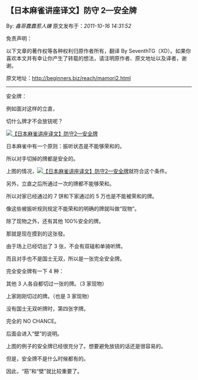 ## 【日本麻雀讲座译文】防守 2—安全牌

By: _鑫哥蠢蠢惹人嫌_ 原文发布于：_2011-10-16 14:31:52_

免责声明：

以下文章的著作权等各种权利归原作者所有，翻译 By
SeventhTG（XD）。如果你喜欢本文并有幸让你产生了转载的想法，请注明原作者、原文地址以及译者，谢谢。

原文地址：http://beginners.biz/reach/mamori2.html

---

安全牌：

例如面对这样的立直，

切什么牌才不会放铳呢？

[![【日本麻雀讲座译文】防守2—安全牌](http://s5.sinaimg.cn/middle/7f78b76fgaf64ae0cde94&690)](http://photo.blog.sina.com.cn/showpic.html#blogid=7f78b76f0100ycwh&url=http://s5.sinaimg.cn/orignal/7f78b76fgaf64ae0cde94)

日本麻雀中有一个原则：振听状态是不能够荣和的。

所以对手切掉的牌都是安全的。

上图的情况，[![【日本麻雀讲座译文】防守2—安全牌](http://s15.sinaimg.cn/middle/7f78b76fgaf64b4e481de&690)](http://photo.blog.sina.com.cn/showpic.html#blogid=7f78b76f0100ycwh&url=http://s15.sinaimg.cn/orignal/7f78b76fgaf64b4e481de)就符合这个条件。

另外，立直之后所通过一次的牌都不能够荣和。

所以对家已经通过的 7 饼和下家通过的 5 万也是不能被荣和的牌。

像这些被振听规则规定不能荣和的明确的牌就叫做“现物”。

除了现物之外，还有其他 100%安全的牌。

那就是现在摸到的这张發。

由于场上已经切出了 3 张，不会有双碰和单骑听牌。

而且对手也不是国士无双，所以是一张完全安全牌。

完全安全牌有一下 4 种：

其他 3 人各自都切过一张的牌。（3 家现物）

上家刚刚切过的牌。（也是 3 家现物）

没有国士无双听牌时，第四张字牌。

完全的 NO CHANCE。

后面会进入“壁”的说明。

上图的例子的安全牌已经很充分了。想要避免放铳的话还是很容易的。

但是，安全牌不是什么时候都有的。

因此，“筋”和“壁”就比较重要了。

